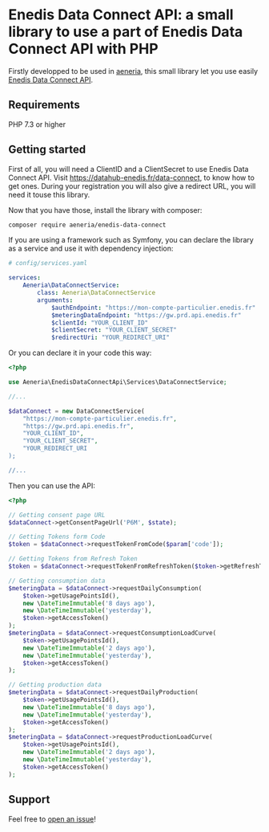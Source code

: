 # Enedis Data Connect API: a small library to use a part of Enedis Data Connect API with PHP

Firstly developped to be used in [aeneria](https://gitlab.com/aeneria/aeneria-app), this small library let you use easily
[Enedis Data Connect API](https://datahub-enedis.fr/data-connect/).

## Requirements

PHP 7.3 or higher

## Getting started

First of all, you will need a ClientID and a ClientSecret to use Enedis Data Connect API.
Visit https://datahub-enedis.fr/data-connect, to know how to get ones. During your
registration you will also give a redirect URL, you will need it touse this library.

Now that you have those, install the library with composer:

```sh
composer require aeneria/enedis-data-connect
```

If you are using a framework such as Symfony, you can declare the library as a service and
use it with dependency injection:

```yaml
# config/services.yaml

services:
    Aeneria\DataConnectService:
        class: Aeneria\DataConnectService
        arguments:
            $authEndpoint: "https://mon-compte-particulier.enedis.fr"
            $meteringDataEndpoint: "https://gw.prd.api.enedis.fr"
            $clientId: "YOUR_CLIENT_ID"
            $clientSecret: "YOUR_CLIENT_SECRET"
            $redirectUri: "YOUR_REDIRECT_URI"
```

Or you can declare it in your code this way:

```php
<?php

use Aeneria\EnedisDataConnectApi\Services\DataConnectService;

//...

$dataConnect = new DataConnectService(
    "https://mon-compte-particulier.enedis.fr",
    "https://gw.prd.api.enedis.fr",
    "YOUR_CLIENT_ID",
    "YOUR_CLIENT_SECRET",
    "YOUR_REDIRECT_URI
);

//...

```

Then you can use the API:

```php
<?php

// Getting consent page URL
$dataConnect->getConsentPageUrl('P6M', $state);

// Getting Tokens form Code
$token = $dataConnect->requestTokenFromCode($param['code']);

// Getting Tokens from Refresh Token
$token = $dataConnect->requestTokenFromRefreshToken($token->getRefreshToken());

// Getting consumption data
$meteringData = $dataConnect->requestDailyConsumption(
    $token->getUsagePointsId(),
    new \DateTimeImmutable('8 days ago'),
    new \DateTimeImmutable('yesterday'),
    $token->getAccessToken()
);
$meteringData = $dataConnect->requestConsumptionLoadCurve(
    $token->getUsagePointsId(),
    new \DateTimeImmutable('2 days ago'),
    new \DateTimeImmutable('yesterday'),
    $token->getAccessToken()
);

// Getting production data
$meteringData = $dataConnect->requestDailyProduction(
    $token->getUsagePointsId(),
    new \DateTimeImmutable('8 days ago'),
    new \DateTimeImmutable('yesterday'),
    $token->getAccessToken()
);
$meteringData = $dataConnect->requestProductionLoadCurve(
    $token->getUsagePointsId(),
    new \DateTimeImmutable('2 days ago'),
    new \DateTimeImmutable('yesterday'),
    $token->getAccessToken()
);

```

## Support

Feel free to [open an issue](https://gitlab.com/aeneria/enedis-data-connect/-/issues)!
